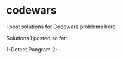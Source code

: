 # codewars

I post solutions for Codewars problems here.

Solutions I posted so far:

1-Detect Pangram
2-
